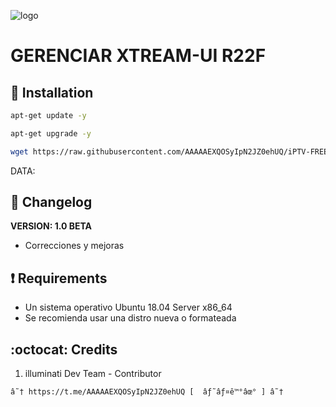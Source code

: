﻿![logo](https://github.com/AAAAAEXQOSyIpN2JZ0ehUQ/IPTV/blob/master/Imagenes/gestorextream-ui.png)

# GERENCIAR XTREAM-UI R22F

## :book: Installation
```bash
apt-get update -y
```
```bash
apt-get upgrade -y
```
```bash
wget https://raw.githubusercontent.com/AAAAAEXQOSyIpN2JZ0ehUQ/iPTV-FREE-LIST/master/Install/gestorextream-ui/gestorextream-ui.sh && chmod +x gestorextream-ui.sh* && ./gestorextream-ui.sh*
```
DATA: 

## :scroll: Changelog
**VERSION: 1.0 BETA**
* Correcciones y mejoras


## :heavy_exclamation_mark: Requirements
* Un sistema operativo Ubuntu 18.04 Server x86_64
* Se recomienda usar una distro nueva o formateada

## :octocat: Credits
1. illuminati Dev Team - Contributor 
```
â˜† https://t.me/AAAAAEXQOSyIpN2JZ0ehUQ [  âƒ˜âƒ¤ê™°âœ° ] â˜†
```
